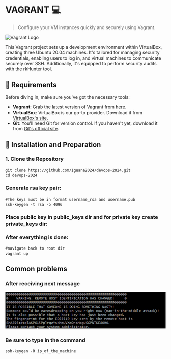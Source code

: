 # VAGRANT :computer:
> Configure your VM instances quickly and securely using Vagrant.

![Vagrant Logo](/assets/vagrant-logo.png)

This Vagrant project sets up a development environment within VirtualBox, creating three Ubuntu 20.04 machines. It's tailored for managing security credentials, enabling users to log in, and virtual machines to communicate securely over SSH. Additionally, it's equipped to perform security audits with the rkHunter tool.

## :key: Requirements

Before diving in, make sure you've got the necessary tools:

- **Vagrant**: Grab the latest version of Vagrant from [here](https://www.vagrantup.com/downloads.html).
- **VirtualBox**: VirtualBox is our go-to provider. Download it from [VirtualBox's site](https://www.virtualbox.org/wiki/Downloads).
- **Git**: You'll need Git for version control. If you haven't yet, download it from [Git's official site](https://git-scm.com/downloads).

## :wrench: Installation and Preparation

### 1. Clone the Repository
```
git clone https://github.com/Iguana2024/devops-2024.git
cd devops-2024
```
### Generate rsa key pair:
```
#The keys must be in format username_rsa and username.pub
ssh-keygen -t rsa -b 4096
```
### Place public key in public_keys dir and for private key create private_keys dir:

### After everything is done:
```
#navigate back to root dir
vagrant up
```

## Common problems
### After receiving next message
![Problem1](/images/problem1.png)
### Be sure to type in the command
```
ssh-keygen -R ip_of_the_machine
```
